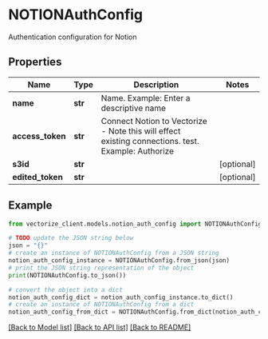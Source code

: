 # NOTIONAuthConfig

Authentication configuration for Notion

## Properties

Name | Type | Description | Notes
------------ | ------------- | ------------- | -------------
**name** | **str** | Name. Example: Enter a descriptive name | 
**access_token** | **str** | Connect Notion to Vectorize - Note this will effect existing connections. test. Example: Authorize | 
**s3id** | **str** |  | [optional] 
**edited_token** | **str** |  | [optional] 

## Example

```python
from vectorize_client.models.notion_auth_config import NOTIONAuthConfig

# TODO update the JSON string below
json = "{}"
# create an instance of NOTIONAuthConfig from a JSON string
notion_auth_config_instance = NOTIONAuthConfig.from_json(json)
# print the JSON string representation of the object
print(NOTIONAuthConfig.to_json())

# convert the object into a dict
notion_auth_config_dict = notion_auth_config_instance.to_dict()
# create an instance of NOTIONAuthConfig from a dict
notion_auth_config_from_dict = NOTIONAuthConfig.from_dict(notion_auth_config_dict)
```
[[Back to Model list]](../README.md#documentation-for-models) [[Back to API list]](../README.md#documentation-for-api-endpoints) [[Back to README]](../README.md)


